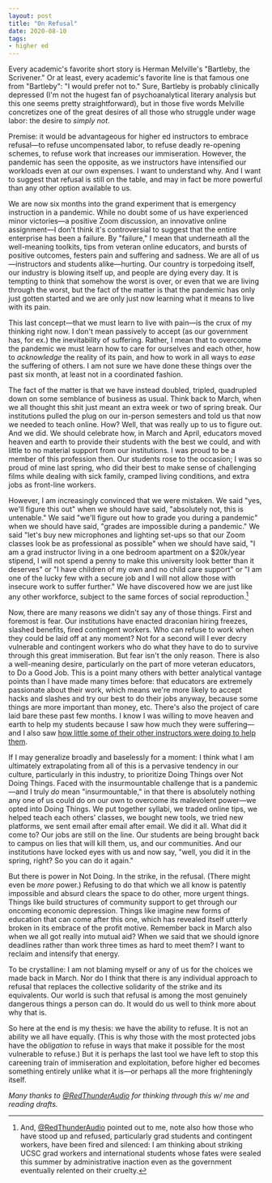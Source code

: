 ```yaml
---
layout: post
title: "On Refusal"
date: 2020-08-10
tags:
- higher ed
---
```


Every academic's favorite short story is Herman Melville's "Bartleby, the Scrivener." Or at least, every academic's favorite line is that famous one from "Bartleby": "I would prefer not to." Sure, Bartleby is probably clinically depressed (I'm not the hugest fan of psychoanalytical literary analysis but this one seems pretty straightforward), but in those five words Melville concretizes one of the great desires of all those who struggle under wage labor: the desire to *simply not*. 

<!--more-->

Premise: it would be advantageous for higher ed instructors to embrace refusal—to refuse uncompensated labor, to refuse deadly re-opening schemes, to refuse work that increases our immiseration. However, the pandemic has seen the opposite, as we instructors have intensified our workloads even at our own expenses. I want to understand why. And I want to suggest that refusal is still on the table, and may in fact be more powerful than any other option available to us.

We are now six months into the grand experiment that is emergency instruction in a pandemic. While no doubt some of us have experienced minor victories—a positive Zoom discussion, an innovative online assignment—I don't think it's controversial to suggest that the entire enterprise has been a failure. By "failure," I mean that underneath all the well-meaning toolkits, tips from veteran online educators, and bursts of positive outcomes, festers pain and suffering and sadness. We are all of us—instructors and students alike—hurting. Our country is torpedoing itself, our industry is blowing itself up, and people are dying every day. It is tempting to think that somehow the worst is over, or even that we are living through the worst, but the fact of the matter is that the pandemic has only just gotten started and we are only just now learning what it means to live with its pain. 

This last concept—that we must learn to live with pain—is the crux of my thinking right now. I don't mean passively to accept (as our government has, for ex.) the inevitability of suffering. Rather, I mean that to overcome the pandemic we must learn how to care for ourselves and each other, how to *acknowledge* the reality of its pain, and how to work in all ways to *ease* the suffering of others. I am not sure we have done these things over the past six month, at least not in a coordinated fashion.

The fact of the matter is that we have instead doubled, tripled, quadrupled down on some semblance of business as usual. Think back to March, when we all thought this shit just meant an extra week or two of spring break. Our institutions pulled the plug on our in-person semesters and told us that now we needed to teach online. How? Well, that was really up to us to figure out. And we did. We should celebrate how, in March and April, educators moved heaven and earth to provide their students with the best we could, and with little to no material support from our institutions. I was proud to be a member of this profession then. Our students rose to the occasion; I was so proud of mine last spring, who did their best to make sense of challenging films while dealing with sick family, cramped living conditions, and extra jobs as front-line workers. 

However, I am increasingly convinced that we were mistaken. We said "yes, we'll figure this out" when we should have said, "absolutely not, this is untenable." We said "we'll figure out how to grade you during a pandemic" when we should have said, "grades are impossible during a pandemic." We said "let's buy new microphones and lighting set-ups so that our Zoom classes look be as professional as possible" when we should have said, "I am a grad instructor living in a one bedroom apartment on a $20k/year stipend, I will not spend a penny to make this university look better than it deserves" or "I have children of my own and no child care support" or "I am one of the lucky few with a secure job and I will not allow those with insecure work to suffer further." We have discovered how we are just like any other workforce, subject to the same forces of social reproduction.[^1]

[^1]: And, [@RedThunderAudio](https://twitter.com/redthunderaudio) pointed out to me, note also how those who have stood up and refused, particularly grad students and contingent workers, have been fired and silenced: I am thinking about striking UCSC grad workers and international students whose fates were sealed this summer by administrative inaction even as the government eventually relented on their cruelty. 

Now, there are many reasons we didn't say any of those things. First and foremost is fear. Our institutions have enacted draconian hiring freezes, slashed benefits, fired contingent workers. Who can refuse to work when they could be laid off at any moment? Not for a second will I ever decry vulnerable and contingent workers who do what they have to do to survive through this great immiseration. But fear isn't the only reason. There is also a well-meaning desire, particularly on the part of more veteran educators, to Do a Good Job. This is a point many others with better analytical vantage points than I have made many times before: that educators are extremely passionate about their work, which means we're more likely to accept hacks and slashes and try our best to do their jobs anyway, because some things are more important than money, etc. There's also the project of care laid bare these past few months. I know I was willing to move heaven and earth to help my students because I saw how much they were suffering—and I also saw [how little some of their other instructors were doing to help them](/blog/2020-04-30-against-rigor/). 

If I may generalize broadly and baselessly for a moment: I think what I am ultimately extrapolating from all of this is a pervasive tendency in our culture, particularly in this industry, to prioritize Doing Things over Not Doing Things. Faced with the insurmountable challenge that is a pandemic—and I truly *do* mean "insurmountable," in that there is absolutely nothing any one of us could do on our own to overcome its malevolent power—we opted into Doing Things. We put together syllabi, we traded online tips, we helped teach each others’ classes, we bought new tools, we tried new platforms, we sent email after email after email. We did it all. What did it come to? Our jobs are still on the line. Our students are being brought back to campus on lies that will kill them, us, and our communities. And our institutions have locked eyes with us and now say, "well, you did it in the spring, right? So you can do it again." 

But there is power in Not Doing. In the strike, in the refusal. (There might even be *more* power.) Refusing to do that which we all know is patently impossible and absurd clears the space to do other, more urgent things. Things like build structures of community support to get through our oncoming economic depression. Things like imagine new forms of education that can come after this one, which has revealed itself utterly broken in its embrace of the profit motive. Remember back in March also when we all got really into mutual aid? When we said that we should ignore deadlines rather than work three times as hard to meet them? I want to reclaim and intensify that energy. 

To be crystalline: I am not blaming myself or any of us for the choices we made back in March. Nor do I think that there is any individual approach to refusal that replaces the collective solidarity of the strike and its equivalents. Our world is such that refusal is among the most genuinely dangerous things a person can do. It would do us well to think more about why that is. 

So here at the end is my thesis: we have the ability to refuse. It is not an ability we all have equally. (This is why those with the most protected jobs have the *obligation* to refuse in ways that make it possible for the most vulnerable to refuse.) But it is perhaps the last tool we have left to stop this careening train of immiseration and exploitation, before higher ed becomes something entirely unlike what it is—or perhaps all the more frighteningly itself. 

*Many thanks to [@RedThunderAudio](https://twitter.com/redthunderaudio) for thinking through this w/ me and reading drafts.*